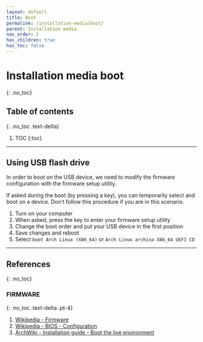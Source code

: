 ```yaml
---
layout: default
title: Boot
permalink: /installation-media/boot/
parent: Installation media
nav_order: 2
has_children: true
has_toc: false
---
```


# Installation media boot
{: .no_toc}

## Table of contents
{: .no_toc .text-delta}

1. TOC
{:toc}

---

## Using USB flash drive

In order to boot on the USB device, we need to modify the firmware configuration with the firmware setup utility.

If asked during the boot (by pressing a key), you can temporarily select and boot on a device. Don't follow this procedure if you are in this scenario.

1. Turn on your computer
1. When asked, press the key to enter your firmware setup utility
1. Change the boot order and put your USB device in the first position
1. Save changes and reboot
1. Select `boot Arch Linux (X86_64)` or `Arch Linux archiso X86_64 UEFI CD`

---

## References
{: .no_toc}

### FIRMWARE
{: .no_toc .text-delta .pt-4}

1. [Wikipedia - Firmware](https://en.wikipedia.org/wiki/Firmware)
1. [Wikipedia - BIOS - Configuration](https://en.wikipedia.org/wiki/BIOS#Configuration)
1. [ArchWiki - Installation guide - Boot the live environment](https://wiki.archlinux.org/index.php/Installation_guide#Boot_the_live_environment)
